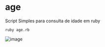 # age
Script Simples para consulta de idade em ruby

```
ruby age.rb
```

![image](https://user-images.githubusercontent.com/43358190/172843915-81847ee9-5a71-4a7b-aa7a-a681064c4088.png)<br>


